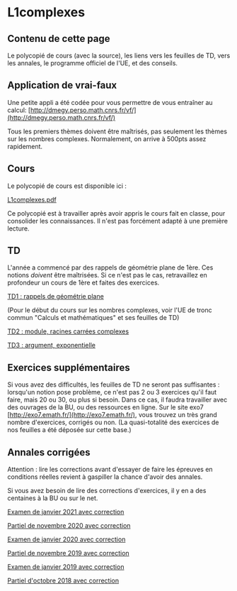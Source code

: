 L1complexes
===========

Contenu de cette page
---------------------
Le polycopié de cours (avec la source), les liens vers les feuilles de TD, vers les annales, le programme officiel de l'UE, et des conseils.

Application de vrai-faux
------------------------

Une petite appli a été codée pour vous permettre de vous entraîner au calcul: [http://dmegy.perso.math.cnrs.fr/vf/](http://dmegy.perso.math.cnrs.fr/vf/)

Tous les premiers thèmes doivent être maîtrisés, pas seulement les thèmes sur les nombres complexes. Normalement, on arrive à 500pts assez rapidement.

Cours
-----

Le polycopié de cours est disponible ici :

[L1complexes.pdf](L1complexes.pdf)

Ce polycopié est à travailler après avoir appris le cours fait en classe, pour consolider les connaissances. Il n'est pas forcément adapté à une première lecture.

TD
---

L'année a commencé par des rappels de géométrie plane de 1ère. Ces notions *doivent* être  maîtrisées. Si ce n'est pas le cas, retravaillez en profondeur un cours de 1ère et faites des exercices.

[TD1 : rappels de géométrie plane](https://bul.univ-lorraine.fr/index.php/s/Nd4p7fc7zdQazaX)

(Pour le début du cours sur les nombres complexes, voir l'UE de tronc commun "Calculs et mathématiques" et ses feuilles de TD)

[TD2 : module, racines carrées complexes](https://bul.univ-lorraine.fr/index.php/s/PCygMBQbt9zMLFk)

[TD3 : argument, exponentielle](https://bul.univ-lorraine.fr/index.php/s/JQTtwqzkxH4ES9Q)

Exercices supplémentaires
-------------------------

Si vous avez des difficultés, les feuilles de TD ne seront pas suffisantes : lorsqu'un notion pose problème, ce n'est pas 2 ou 3 exercices qu'il faut faire, mais 20 ou 30, ou plus si besoin. Dans ce cas, il faudra travailler avec des ouvrages de la BU, ou des ressources en ligne. Sur le site exo7 [http://exo7.emath.fr/](http://exo7.emath.fr/), vous trouvez un très grand nombre d'exercices, corrigés ou non. (La quasi-totalité des exercices de nos feuilles  a été déposée sur cette base.)

Annales corrigées
-----------------
Attention : lire les corrections avant d'essayer de faire les épreuves en conditions réelles revient à gaspiller la chance d'avoir des annales.

Si vous avez besoin de lire des corrections d'exercices, il y en a des centaines à la BU ou sur le net.


[Examen de janvier 2021 avec correction](https://bul.univ-lorraine.fr/index.php/s/Yb9tNG2Zb78JB73)

[Partiel de novembre 2020 avec correction](https://bul.univ-lorraine.fr/index.php/s/oo8e285T48NX3qY)

[Examen de janvier 2020 avec correction](https://bul.univ-lorraine.fr/index.php/s/4Pg3L78zGnSmQdy)

[Partiel de novembre 2019 avec correction](https://bul.univ-lorraine.fr/index.php/s/zMfdyHTGf229awA)

[Examen de janvier 2019 avec correction](https://bul.univ-lorraine.fr/index.php/s/2fxetaRnndfoMtZ)

[Partiel d'octobre 2018 avec correction](https://bul.univ-lorraine.fr/index.php/s/7QYK8B3PMNkZyrE)


